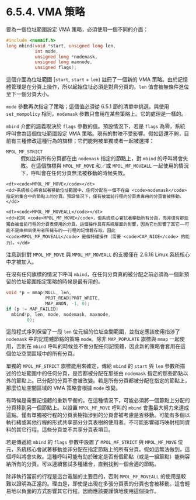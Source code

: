 # 6.5.4. VMA 策略

要為一個位址範圍設定 VMA 策略，必須使用一個不同的介面：

```c
#include <numaif.h>
long mbind(void *start, unsigned long len,
           int mode,
           unsigned long *nodemask,
           unsigned long maxnode,
           unsigned flags);
```

這個介面為位址範圍 [`start`, `start` + `len`) 註冊了一個新的 VMA 策略。由於記憶體管理是在分頁上操作，所以起始位址必須是對齊分頁的。`len` 值會被無條件進位至下一個分頁大小。

`mode` 參數再次指定了策略；這個值必須從 6.5.1 節的清單中挑選。與使用 `set_mempolicy` 相同，`nodemask` 參數只會用在某些策略上。它的處理是一樣的。

`mbind` 介面的語義取決於 `flags` 參數的值。預設情況下，若是 `flags` 為零，系統呼叫會為這個位址範圍設定 VMA 策略。現有的對映不受影響。假如這還不夠，目前有三種修改這種行為的旗標；它們能夠被單獨或者一起被選擇：

<dl>
    <dt><code>MPOL_MF_STRICT</code></dt>
    <dd>假如並非所有分頁都在由 <code>nodemask</code> 指定的節點上，對 <code>mbind</code> 的呼叫將會失敗。在這個旗標與 <code>MPOL_MF_MOVE</code> 和／或 <code>MPOL_MF_MOVEALL</code> 一起使用的情況下，呼叫會在任何分頁無法被移動的時候失敗。</dd>

    <dt><code>MPOL_MF_MOVE</code></dt>
    <dd>系統核心將會試著移動位址範圍中、任何分配在一個不在由 <code>nodemask</code> 指定的集合中的節點上的分頁。預設情況下，僅有被當前行程的分頁表專用的分頁會被移動。</dd>

    <dt><code>MPOL_MF_MOVEALL</code></dt>
    <dd>如同 <code>MPOL_MF_MOVE</code>，但系統核心會試著移動所有分頁，而非僅有那些獨自被當前行程的分頁表使用的分頁。這個操作具有系統層面的影響，因為它也影響了其它––可能不是由相同使用者所擁有的––行程的記憶體存取。因此 <code>MPOL_MF_MOVEALL</code> 是個特權操作（需要 <code>CAP_NICE</code> 的能力）。</dd>
</dl>

注意到針對 `MPOL_MF_MOVE` 與 `MPOL_MF_MOVEALL` 的支援僅在 2.6.16 Linux 系統核心中才被加入。

在沒有任何旗標的情況下呼叫 `mbind`，在任何分頁真的被分配之前必須為一個新預留的位址範圍指定策略的時候是最有用的。

```c
void *p = mmap(NULL, len,
               PROT_READ|PROT_WRITE,
               MAP_ANON, -1, 0);
if (p != MAP_FAILED)
  mbind(p, len, mode, nodemask, maxnode,
        0);
```

這段程式序列保留了一段 `len` 位元組的位址空間範圍，並指定應該使用指涉了 `nodemask` 中的記憶體節點的策略 `mode`。除非 `MAP_POPULATE` 旗標與 `mmap` 一起使用，否則在 `mbind` 呼叫的時候並不會分配任何記憶體，因此新的策略會套用在這個位址空間區域中的所有分頁。

單獨的 `MPOL_MF_STRICT` 旗標能用來確定，傳給 `mbind` 的 `start` 與 `len` 參數所描述的位址範圍中的任何分頁，是否都被分配在那些由 `nodemask` 指定的那些節點以外的節點上。已分配的分頁不會被改變。若是所有分頁都被分配在指定的節點上，那麼位址空間區域的 VMA 策略會根據 `mode` 改變。

有時候是需要記憶體的重新平衡的。在這種情況下，可能必須將一個節點上分配的分頁移到另一個節點上。以設置 `MPOL_MF_MOVE` 呼叫的 `mbind` 會盡最大努力來達成這點。僅有單獨被行程的分頁表樹指涉到的分頁會被考慮是否移動。可能有多個以執行緒或其他行程的形式共享部分分頁表樹的使用者。不可能影響碰巧映射相同資料的其它行程。這些分頁並不共享分頁表項目。

若是傳遞給 `mbind` 的 `flags` 參數中設置了 `MPOL_MF_STRICT` 與 `MPOL_MF_MOVE` 位元，系統核心會試著移動並非分配在指定節點上的所有分頁。假如這無法做到，這個呼叫將會失敗。這種呼叫可能有助於確定是否有個節點（或是一組節點）能夠容納所有的分頁。可以連續嘗試多種組合，直到找到一個合適的節點。

除非執行當前的行程是這台電腦的主要目的，否則 `MPOL_MF_MOVEALL` 的使用是較難以證明為正當的。理由是，即使是出現在多張分頁表的分頁也會被移動。這會輕易地以負面的方式影響其它行程。因而應該要謹慎地使用這個操作。


